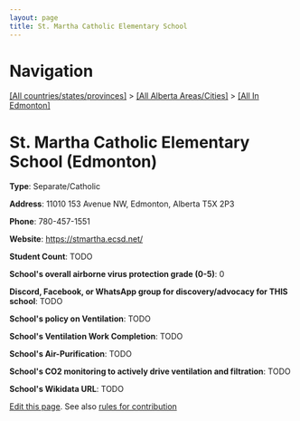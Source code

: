 ```yaml
---
layout: page
title: St. Martha Catholic Elementary School
---
```

# Navigation

[[All countries/states/provinces]](../../..) > [[All Alberta Areas/Cities]](../..) > [[All In Edmonton]](..)

# St. Martha Catholic Elementary School (Edmonton)

**Type**: Separate/Catholic

**Address**: 11010 153 Avenue NW, Edmonton, Alberta T5X 2P3

**Phone**: 780-457-1551

**Website**: <https://stmartha.ecsd.net/>

**Student Count**: TODO

**School's overall airborne virus protection grade (0-5)**: 0

**Discord, Facebook, or WhatsApp group for discovery/advocacy for THIS school**: TODO

**School's policy on Ventilation**: TODO

**School's Ventilation Work Completion**: TODO

**School's Air-Purification**: TODO

**School's CO2 monitoring to actively drive ventilation and filtration**: TODO

**School's Wikidata URL**: TODO


[Edit this page](https://github.com/ventilate-schools/AB/edit/main/./Edmonton/St._Martha_Catholic_Elementary_School.md). See also [rules for contribution](../../../contribution-rules/)